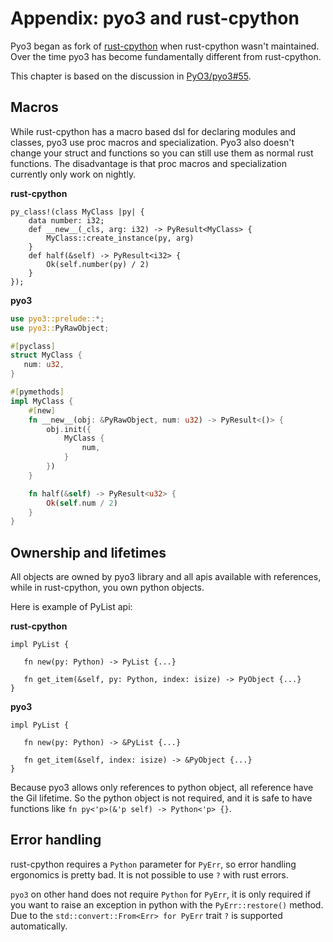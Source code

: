 # Appendix: pyo3 and rust-cpython

Pyo3 began as fork of [rust-cpython](https://github.com/dgrunwald/rust-cpython) when rust-cpython wasn't maintained. Over the time pyo3 has become fundamentally different from rust-cpython.

This chapter is based on the discussion in [PyO3/pyo3#55](https://github.com/PyO3/pyo3/issues/55).

## Macros

While rust-cpython has a macro based dsl for declaring modules and classes, pyo3 use proc macros and specialization. Pyo3 also doesn't change your struct and functions so you can still use them as normal rust functions. The disadvantage is that proc macros and specialization currently only work on nightly.

**rust-cpython**

```rust,ignore
py_class!(class MyClass |py| {
    data number: i32;
    def __new__(_cls, arg: i32) -> PyResult<MyClass> {
        MyClass::create_instance(py, arg)
    }
    def half(&self) -> PyResult<i32> {
        Ok(self.number(py) / 2)
    }
});
```

**pyo3**

```rust
use pyo3::prelude::*;
use pyo3::PyRawObject;

#[pyclass]
struct MyClass {
   num: u32,
}

#[pymethods]
impl MyClass {
    #[new]
    fn __new__(obj: &PyRawObject, num: u32) -> PyResult<()> {
        obj.init({
            MyClass {
                num,
            }
        })
    }

    fn half(&self) -> PyResult<u32> {
        Ok(self.num / 2)
    }
}
```

## Ownership and lifetimes

All objects are owned by pyo3 library and all apis available with references, while in rust-cpython, you own python objects.

Here is example of PyList api:

**rust-cpython**

```rust,ignore
impl PyList {

   fn new(py: Python) -> PyList {...}

   fn get_item(&self, py: Python, index: isize) -> PyObject {...}
}
```

**pyo3**

```rust,ignore
impl PyList {

   fn new(py: Python) -> &PyList {...}

   fn get_item(&self, index: isize) -> &PyObject {...}
}
```

Because pyo3 allows only references to python object, all reference have the Gil lifetime. So the python object is not required, and it is safe to have functions like `fn py<'p>(&'p self) -> Python<'p> {}`.

## Error handling

rust-cpython requires a `Python` parameter for `PyErr`, so error handling ergonomics is pretty bad. It is not possible to use `?` with rust errors.

`pyo3` on other hand does not require `Python` for `PyErr`, it is only required if you want to raise an exception in python with the `PyErr::restore()` method. Due to the `std::convert::From<Err> for PyErr` trait `?` is supported automatically.
